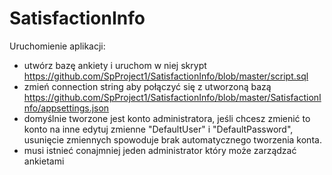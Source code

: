 # SatisfactionInfo

Uruchomienie aplikacji:
- utwórz bazę ankiety i uruchom w niej skrypt https://github.com/SpProject1/SatisfactionInfo/blob/master/script.sql
- zmień connection string aby połączyć się z utworzoną bazą https://github.com/SpProject1/SatisfactionInfo/blob/master/SatisfactionInfo/appsettings.json
- domyślnie tworzone jest konto administratora, jeśli chcesz zmienić to konto na inne edytuj zmienne "DefaultUser" i "DefaultPassword", usunięcie zmiennych spowoduje brak automatycznego tworzenia konta.
- musi istnieć conajmniej jeden administrator który może zarządzać ankietami

